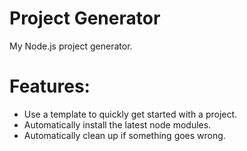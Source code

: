 # Project Generator

My Node.js project generator.

# Features:

-   Use a template to quickly get started with a project.
-   Automatically install the latest node modules.
-   Automatically clean up if something goes wrong.
